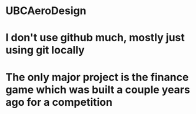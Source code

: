 # UBCAeroDesign
# I don't use github much, mostly just using git locally
# The only major project is the finance game which was built a couple years ago for a competition
